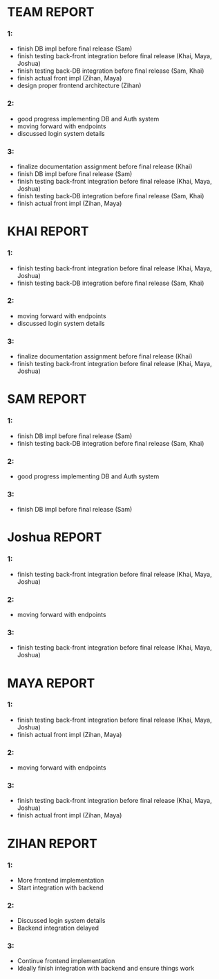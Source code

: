 # TEAM REPORT

### 1:
- finish DB impl before final release (Sam)
- finish testing back-front integration before final release (Khai, Maya, Joshua)
- finish testing back-DB integration before final release (Sam, Khai)
- finish actual front impl (Zihan, Maya)
- design proper frontend architecture (Zihan)

### 2:
- good progress implementing DB and Auth system
- moving forward with endpoints
- discussed login system details

### 3:
- finalize documentation assignment before final release (Khai)
- finish DB impl before final release (Sam)
- finish testing back-front integration before final release (Khai, Maya, Joshua)
- finish testing back-DB integration before final release (Sam, Khai)
- finish actual front impl (Zihan, Maya)


# KHAI REPORT

### 1:
- finish testing back-front integration before final release (Khai, Maya, Joshua)
- finish testing back-DB integration before final release (Sam, Khai)

### 2:
- moving forward with endpoints
- discussed login system details

### 3:
- finalize documentation assignment before final release (Khai)
- finish testing back-front integration before final release (Khai, Maya, Joshua)


# SAM REPORT

### 1:
- finish DB impl before final release (Sam)
- finish testing back-DB integration before final release (Sam, Khai)

### 2:
- good progress implementing DB and Auth system

### 3:
- finish DB impl before final release (Sam)

# Joshua REPORT

### 1:
- finish testing back-front integration before final release (Khai, Maya, Joshua)

### 2:
- moving forward with endpoints
### 3:
- finish testing back-front integration before final release (Khai, Maya, Joshua)



# MAYA REPORT

### 1:
- finish testing back-front integration before final release (Khai, Maya, Joshua)
- finish actual front impl (Zihan, Maya)

### 2:
- moving forward with endpoints

### 3:
- finish testing back-front integration before final release (Khai, Maya, Joshua)
- finish actual front impl (Zihan, Maya)


# ZIHAN REPORT

### 1:
- More frontend implementation
- Start integration with backend

### 2:
- Discussed login system details
- Backend integration delayed

### 3:
- Continue frontend implementation
- Ideally finish integration with backend and ensure things work